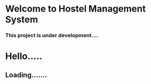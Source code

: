 # Welcome to Hostel Management System

### This project is under development....
# Hello.....
## Loading.......
